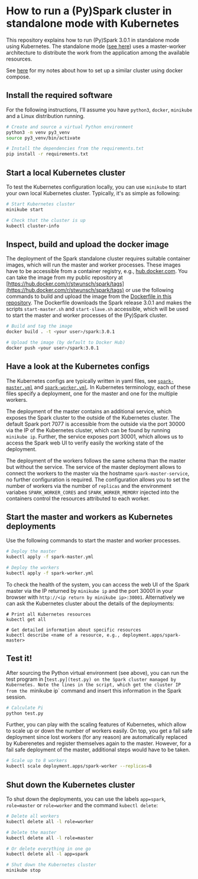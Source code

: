 # How to run a (Py)Spark cluster in standalone mode with Kubernetes

This repository explains how to run (Py)Spark 3.0.1 in standalone mode using Kubernetes. The standalone mode ([see here](https://spark.apache.org/docs/latest/spark-standalone.html)) uses a master-worker architecture to distribute the work from the application among the available resources.

See [here](https://github.com/stwunsch/docker-pyspark-cluster) for my notes about how to set up a similar cluster using docker compose.

## Install the required software

For the following instructions, I'll assume you have `python3`, `docker`, `minikube` and a Linux distribution running.

```bash
# Create and source a virtual Python environment
python3 -m venv py3_venv
source py3_venv/bin/activate

# Install the dependencies from the requirements.txt
pip install -r requirements.txt
```

## Start a local Kubernetes cluster

To test the Kubernetes configuration locally, you can use `minikube` to start your own local Kubernetes cluster. Typically, it's as simple as following:

```bash
# Start Kubernetes cluster
minikube start

# Check that the cluster is up
kubectl cluster-info
```

## Inspect, build and upload the docker image

The deployment of the Spark standalone cluster requires suitable container images, which will run the master and worker processes. These images have to be accessible from a container registry, e.g., [hub.docker.com](https://hub.docker.com). You can take the image from my public repository at [https://hub.docker.com/r/stwunsch/spark/tags](https://hub.docker.com/r/stwunsch/spark/tags) or use the following commands to build and upload the image from the [Dockerfile in this repository](Dockerfile). The Dockerfile downloads the Spark release 3.0.1 and makes the scripts `start-master.sh` and `start-slave.sh` accessible, which will be used to start the master and worker processes of the (Py)Spark cluster.

```bash
# Build and tag the image
docker build . -t <your user>/spark:3.0.1

# Upload the image (by default to Docker Hub)
docker push <your user>/spark:3.0.1
```

## Have a look at the Kubernetes configs

The Kubernetes configs are typically written in yaml files, see [`spark-master.yml`](spark-master.yml) and [`spark-worker.yml`](spark-worker.yml). In Kubernetes terminology, each of these files specify a deployment, one for the master and one for the multiple workers.

The deployment of the master contains an additional service, which exposes the Spark cluster to the outside of the Kubernetes cluster. The default Spark port 7077 is accessible from the outside via the port 30000 via the IP of the Kubernetes cluster, which can be found by running `minikube ip`. Further, the service exposes port 30001, which allows us to access the Spark web UI to verify easily the working state of the deployment.

The deployment of the workers follows the same schema than the master but without the service. The service of the master deployment allows to connect the workers to the master via the hostname `spark-master-service`, no further configuration is required. The configuration allows you to set the number of workers via the number of `replicas` and the environment variabes `SPARK_WORKER_CORES` and `SPARK_WORKER_MEMORY` injected into the containers control the resources attributed to each worker.

## Start the master and workers as Kubernetes deployments

Use the following commands to start the master and worker processes.

```bash
# Deploy the master
kubectl apply -f spark-master.yml

# Deploy the workers
kubectl apply -f spark-worker.yml
```

To check the health of the system, you can access the web UI of the Spark master via the IP returned by `minikube ip` and the port 30001 in your browser with `http://<ip return by minikube ip>:30001`. Alternatively we can ask the Kubernetes cluster about the details of the deployments:

```
# Print all Kubernetes resources
kubectl get all

# Get detailed information about specific resources
kubectl describe <name of a resource, e.g., deployment.apps/spark-master>
```

## Test it!

After sourcing the Python virtual environment (see above), you can run the test program in [`test.py](test.py) on the Spark cluster managed by Kubernetes. Note the lines in the script, which get the cluster IP from the `minikube ip` command and insert this information in the Spark session.

```bash
# Calculate Pi
python test.py
```

Further, you can play with the scaling features of Kubernetes, which allow to scale up or down the number of workers easily. On top, you get a fail safe deployment since lost workers (for any reason) are automatically replaced by Kuberenetes and register themselves again to the master. However, for a fail safe deployment of the master, additional steps would have to be taken.

```bash
# Scale up to 8 workers
kubectl scale deployment.apps/spark-worker --replicas=8
```

## Shut down the Kubernetes cluster

To shut down the deployments, you can use the labels `app=spark`, `role=master` or `role=worker` and the command `kubectl delete`:

```bash
# Delete all workers
kubectl delete all -l role=worker

# Delete the master
kubectl delete all -l role=master

# Or delete everything in one go
kubectl delete all -l app=spark

# Shut down the Kubernetes cluster
minikube stop
```
